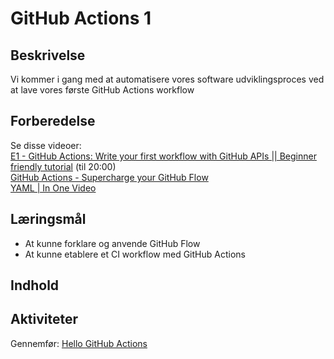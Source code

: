 # GitHub Actions 1

## Beskrivelse
Vi kommer i gang med at automatisere vores software udviklingsproces ved at lave vores første GitHub Actions workflow

## Forberedelse
Se disse videoer:  
[E1 - GitHub Actions: Write your first workflow with GitHub APIs || Beginner friendly tutorial](https://www.youtube.com/watch?v=-hVG9z0fCac&list=PLEeqf0uSZqXvliEmf2ez-PfhY73p-FHep&index=33)  (til 20:00)  
[GitHub Actions - Supercharge your GitHub Flow](https://www.youtube.com/watch?v=cP0I9w2coGU)  
[YAML | In One Video](https://www.youtube.com/watch?v=cdLNKUoMc6c)


## Læringsmål
- At kunne forklare og anvende GitHub Flow
- At kunne etablere et CI workflow med GitHub Actions

## Indhold

## Aktiviteter
Gennemfør: [Hello GitHub Actions](https://github.com/skills/hello-github-actions)
